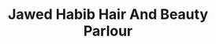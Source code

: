 ---
title: "Jawed Habib Hair And Beauty Parlour"
url: /bangalore/jawed-habib-hair-and-beauty-parlour/
shop: beauty
---
